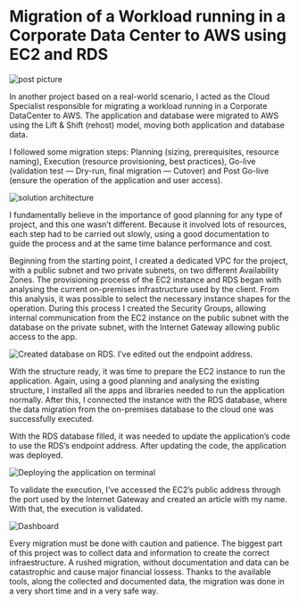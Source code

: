 # Migration of a Workload running in a Corporate Data Center to AWS using EC2 and RDS

![post picture](https://miro.medium.com/v2/resize:fit:720/format:webp/0*jfNgfZp9gCOhrdZM.jpg)

In another project based on a real-world scenario, I acted as the Cloud Specialist responsible for migrating a workload running in a Corporate 
DataCenter to AWS. The application and database were migrated to AWS using the Lift & Shift (rehost) model, moving both application and database data.

I followed some migration steps: Planning (sizing, prerequisites, resource naming), Execution (resource provisioning, best practices), Go-live
(validation test — Dry-run, final migration — Cutover) and Post Go-live (ensure the operation of the application and user access).

![solution architecture](https://miro.medium.com/v2/resize:fit:720/format:webp/0*VAEK5r16I-tVQo9s.jpg)

I fundamentally believe in the importance of good planning for any type of project, and this one wasn’t different. Because it involved lots of resources, 
each step had to be carried out slowly, using a good documentation to guide the process and at the same time balance performance and cost.

Beginning from the starting point, I created a dedicated VPC for the project, with a public subnet and two private subnets, on two different Availability 
Zones. The provisioning process of the EC2 instance and RDS began with analysing the current on-premises infrastructure used by the client. 
From this analysis, it was possible to select the necessary instance shapes for the operation. During this process I created the Security 
Groups, allowing internal communication from the EC2 instance on the public subnet with the database on the private subnet, with the Internet 
Gateway allowing public access to the app.

![Created database on RDS. I’ve edited out the endpoint address.](https://miro.medium.com/v2/resize:fit:720/format:webp/0*X2st5qfQ6gCS0msT.png)

With the structure ready, it was time to prepare the EC2 instance to run the application. Again, using a good planning and analysing the existing structure,
I installed all the apps and libraries needed to run the application normally. After this, I connected the instance with the RDS database, where the data
migration from the on-premises database to the cloud one was successfully executed.

With the RDS database filled, it was needed to update the application’s code to use the RDS’s endpoint address. After updating the code, the application was deployed.

![Deploying the application on terminal](https://miro.medium.com/v2/resize:fit:720/format:webp/0*y4TgnM0kJ6lStLcM.png)

To validate the execution, I’ve accessed the EC2’s public address through the port used by the Internet Gateway and created an article with my name. 
With that, the execution is validated.

![Dashboard](https://miro.medium.com/v2/resize:fit:720/format:webp/0*-P_t5VVeZ_XDEGSt.png)

Every migration must be done with caution and patience. The biggest part of this project was to collect data and information to create the correct infraestructure.
A rushed migration, without documentation and data can be catastrophic and cause major financial lossess. Thanks to the available tools, along the collected 
and documented data, the migration was done in a very short time and in a very safe way.

